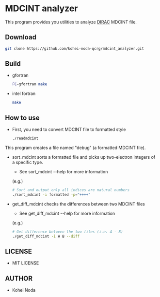 # MDCINT analyzer

This program provides you utilities to analyze [DIRAC](http://diracprogram.org) MDCINT file.
## Download

```sh
git clone https://github.com/kohei-noda-qcrg/mdcint_analyzer.git
```

## Build

- gfortran
  ```sh
  FC=gfortran make
  ```
- intel fortran
  ```sh
  make
  ```

## How to use

- First, you need to convert MDCINT file to formatted style
  ```sh
  ./readmdcint
  ```
This program creates a file named "debug" (a formatted MDCINT file).

- sort_mdcint sorts a formatted file and picks up two-electron integers of a specific type.
  - See sort_mdcint --help for more information

  (e.g.)
    ```sh
    # Sort and output only all indices are natural numbers
    ./sort_mdcint -i formatted -p="++++"
    ```
    
- get_diff_mdcint checks the differences between two MDCINT files
  - See get_diff_mdcint --help for more information
  
  (e.g.)
  ```sh
  # Get difference between the two files (i.e. A - B)
  ./get_diff_mdcint -i A B --diff
  ```
## LICENSE

- MIT LICENSE

## AUTHOR

- Kohei Noda
